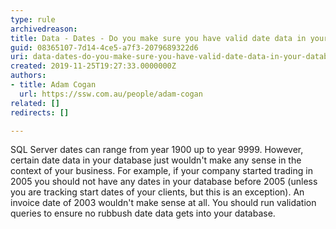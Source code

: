 ```yaml
---
type: rule
archivedreason: 
title: Data - Dates - Do you make sure you have valid date data in your database?
guid: 08365107-7d14-4ce5-a7f3-2079689322d6
uri: data-dates-do-you-make-sure-you-have-valid-date-data-in-your-database
created: 2019-11-25T19:27:33.0000000Z
authors:
- title: Adam Cogan
  url: https://ssw.com.au/people/adam-cogan
related: []
redirects: []

---
```



SQL Server dates can range from year 1900 up to year 9999. However, certain date data in your database just wouldn't make any sense in the context of your business. For example, if your company started trading in 2005 you should not have any dates in your database before 2005 (unless you are tracking start dates of your clients, but this is an exception). An invoice date of 2003 wouldn't make sense at all. You should run validation queries to ensure no rubbush date data gets into your database.​<br>
<br><excerpt class='endintro'></excerpt><br>




